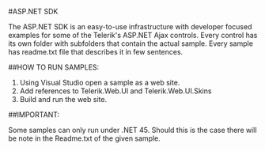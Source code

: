 #ASP.NET SDK

The ASP.NET SDK is an easy-to-use infrastructure with developer focused examples for some of the Telerik's ASP.NET Ajax controls.
Every control has its own folder with subfolders that contain the actual sample. 
Every sample has readme.txt file that describes it in few sentences.

##HOW TO RUN SAMPLES:

1) Using Visual Studio open a sample as a web site.
2) Add references to Telerik.Web.UI and Telerik.Web.UI.Skins
3) Build and run the web site.

##IMPORTANT:

Some samples can only run under .NET 45. Should this is the case there will be note in the Readme.txt of the given sample.
